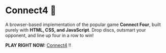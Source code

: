 # Connect4 🎯 

A browser-based implementation of the popular game **Connect Four**, built purely with **HTML, CSS, and JavaScript**. 
Drop discs, outsmart your opponent, and line up four in a row to win!

**PLAY RIGHT NOW:** [Connect4](https://arpitarawatt.github.io/connect4/) !!
